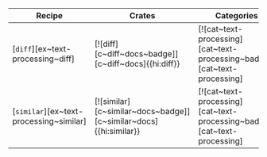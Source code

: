| Recipe | Crates | Categories |
|--------|--------|------------|
| [`diff`][ex~text-processing~diff] | [![diff][c~diff~docs~badge]][c~diff~docs]{{hi:diff}} | [![cat~text-processing][cat~text-processing~badge]][cat~text-processing] |
| [`similar`][ex~text-processing~similar] | [![similar][c~similar~docs~badge]][c~similar~docs]{{hi:similar}} | [![cat~text-processing][cat~text-processing~badge]][cat~text-processing] |
